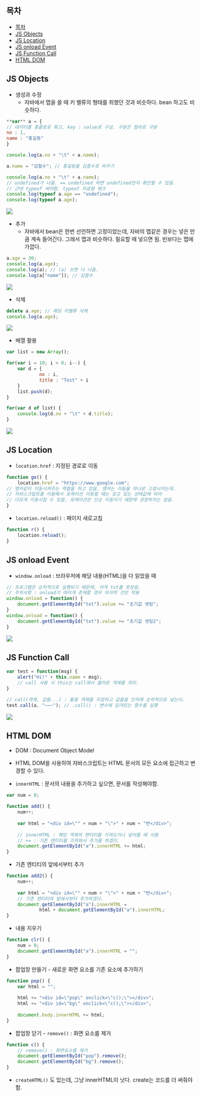 ## 목차
- [목차](#목차)
- [JS Objects](#js-objects)
- [JS Location](#js-location)
- [JS onload Event](#js-onload-event)
- [JS Function Call](#js-function-call)
- [HTML DOM](#html-dom)

## JS Objects

- 생성과 수정
    - 자바에서 맵을 쓸 때 키 밸류의 형태를 취했던 것과 비슷하다. bean 하고도 비슷하다.

```jsx
**var** a = {
// 데이터를 중괄호로 묶고, key : value로 구성. 구분은 컴마로 구분
no : 1,
name : "홍길동"
}

console.log(a.no + "\t" + a.name);

a.name = "김철수"; // 홍길동을 김철수로 바꾸기

console.log(a.no + "\t" + a.name);
// undefined가 나옴. == undefined 하면 undefined인지 확인할 수 있음. 
// 근데 typeof 써야함. typeof 자료형 체크
console.log(typeof a.age == "undefined");
console.log(typeof a.age);
```

<img src="./src/27.png">

- 추가
    - 자바에서 bean은 한번 선언하면 고정이었는데, 자바의 맵같은 경우는 넣은 만큼 계속 들어간다. 그래서 맵과 비슷하다. 필요할 때 넣으면 됨. 빈보다는 맵에 가깝다.

```jsx
a.age = 30;
console.log(a.age);
console.log(a); // (a) 쓰면 다 나옴.
console.log(a["name"]); // 김철수
```

<img src="./src/28.png">

- 삭제

```jsx
delete a.age; // 해당 키밸류 삭제
console.log(a.age);
```

<img src="./src/29.png">

- 배열 활용

```jsx
var list = new Array();

for(var i = 10; i > 0; i--) {
	var d = {
			no : i,
			title : "Test" + i
	}
	list.push(d);
}

for(var d of list) {
	console.log(d.no + "\t" + d.title);
}
```

<img src="./src/30.png">

## JS Location

- `location.href` : 지정된 경로로 이동

```jsx
function go() {
	location.href = "https://www.google.com";
// 앵커같이 이동시켜주는 역할을 하고 있음. 앵커는 이동을 하나로 고정시키는데. 
// 자바스크립트를 이용해서 로케이션 이동할 때는 갖고 있는 상태값에 따라
// 다르게 이동시킬 수 있음. 로케이션은 단순 이동이기 때문에 권장하지는 않음. 
}
```

- `location.reload()` : 페이지 새로고침

```jsx
function r() {
	location.reload();
}
```

## JS onload Event

- `window.onload` : 브라우저에 해당 내용(HTML)을 다 읽었을 때

```jsx
// 프로그램은 순차적으로 실행되기 때문에, 아직 txt를 못찾음.
// 주의사항 : onload가 여러개 존재할 경우 마지막 것만 적용
window.onload = function() {
	document.getElementById("txt").value += "초기값 셋팅";
}
window.onload = function() {
	document.getElementById("txt").value += "초기값 셋팅2";
}
```

<img src="./src/31.png">

## JS Function Call

```jsx
var test = function(msg) {
	alert("Hi!" + this.name + msg);
	// call 사용 시 this는 call에서 불러온 객체를 의미.
}

// call(객체, 값들...) : 활용 객체를 지정하고 값들을 인자에 순차적으로 넣는다.
test.call(a, "~~~"); // .call() : 변수에 담겨있는 함수를 실행
```

<img src="./src/32.png">

## HTML DOM

- DOM : Document Object Model
- HTML DOM을 사용하여 자바스크립트는 HTML 문서의 모든 요소에 접근하고 변경할 수 있다.

- `innerHTML` : 문서의 내용을 추가하고 싶으면, 문서를 작성해야함.

```jsx
var num = 0;

function add() {
	num++;
	
	var html = "<div id=\"" + num + "\">" + num + "번</div>";
	
	// innerHTML : 해당 객체의 엔티티를 가져오거나 넣어줄 때 사용
	// += : 기존 엔티티를 가져와서 추가를 하겠다.
	document.getElementById("a").innerHTML += html;
}
```

- 기존 엔티티의 앞에서부터 추가

```jsx
function add2() {
	num++;
	
	var html = "<div id=\"" + num + "\">" + num + "번</div>";
	// 기존 엔티티의 앞에서부터 추가하겠다.
	document.getElementById("a").innerHTML = 
			html + document.getElementById("a").innerHTML; 
}
```

- 내용 지우기

```jsx
function clr() {
	num = 0;
	document.getElementById("a").innerHTML = "";
}
```

- 팝업창 만들기 - 새로운 화면 요소를 기존 요소에 추가하기

```jsx
function pop() {
	var html = "";
	
	html += "<div id=\"pop\" onclick=\"c();\"></div>";
	html += "<div id=\"bg\" onclick=\"c();\"></div>";
	
	document.body.innerHTML += html;
}
```

- 팝업창 닫기 - `remove()` : 화면 요소를 제거

```jsx
function c() {
	// remove() : 화면요소를 제거
	document.getElementById("pop").remove();
	document.getElementById("bg").remove();
}
```

- `createHTML()` 도 있는데, 그냥 innerHTML이 낫다. create는 코드를 더 써줘야함.

